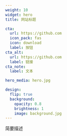 ```yaml
---
weight: 10
widget: hero
title: 网站标题

cta:
  url: https://github.com
  icon_pack: fas
  icon: download
  label: 按钮
cta_alt:
  url: https://github.com
  label: 链接
cta_note:
  label: 文本

hero_media: hero.jpg

design:
  flip: true
  background:
    opacity: 0.8
    brightness: 1
    image: background.jpg
---
```

简要描述